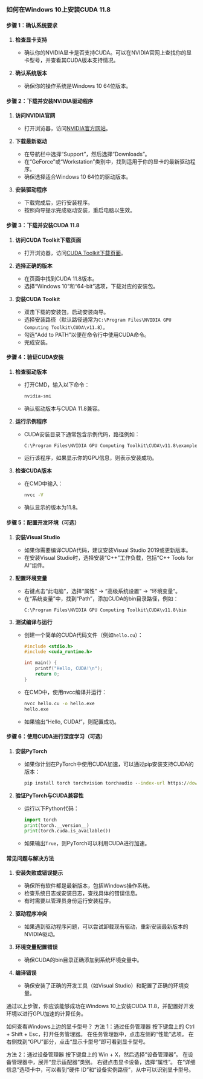 

### 如何在Windows 10上安装CUDA 11.8

#### 步骤 1：确认系统要求

1. **检查显卡支持**  
   - 确认你的NVIDIA显卡是否支持CUDA。可以在NVIDIA官网上查找你的显卡型号，并查看其CUDA版本支持情况。

2. **确认系统版本**  
   - 确保你的操作系统是Windows 10 64位版本。

#### 步骤 2：下载并安装NVIDIA驱动程序

1. **访问NVIDIA官网**  
   - 打开浏览器，访问[NVIDIA官方网站](https://www.nvidia.com/)。

2. **下载最新驱动**  
   - 在导航栏中选择“Support”，然后选择“Downloads”。
   - 在“GeForce”或“Workstation”类别中，找到适用于你的显卡的最新驱动程序。
   - 确保选择适合Windows 10 64位的驱动版本。

3. **安装驱动程序**  
   - 下载完成后，运行安装程序。
   - 按照向导提示完成驱动安装，重启电脑以生效。

#### 步骤 3：下载并安装CUDA 11.8

1. **访问CUDA Toolkit下载页面**  
   - 打开浏览器，访问[CUDA Toolkit下载页面](https://developer.nvidia.com/cuda-toolkit-archive)。

2. **选择正确的版本**  
   - 在页面中找到CUDA 11.8版本。
   - 选择“Windows 10”和“64-bit”选项，下载对应的安装包。

3. **安装CUDA Toolkit**  
   - 双击下载的安装包，启动安装向导。
   - 选择安装路径（默认路径通常为`C:\Program Files\NVIDIA GPU Computing Toolkit\CUDA\v11.8`）。
   - 勾选“Add to PATH”以便在命令行中使用CUDA命令。
   - 完成安装。

#### 步骤 4：验证CUDA安装

1. **检查驱动版本**  
   - 打开CMD，输入以下命令：
     ```cmd
     nvidia-smi
     ```
   - 确认驱动版本与CUDA 11.8兼容。

2. **运行示例程序**  
   - CUDA安装目录下通常包含示例代码，路径例如：
     ```cmd
     C:\Program Files\NVIDIA GPU Computing Toolkit\CUDA\v11.8\examples\deviceQuery\bin\win64\deviceQuery.exe
     ```
   - 运行该程序，如果显示你的GPU信息，则表示安装成功。

3. **检查CUDA版本**  
   - 在CMD中输入：
     ```cmd
     nvcc -V
     ```
   - 确认显示的版本为11.8。

#### 步骤 5：配置开发环境（可选）

1. **安装Visual Studio**  
   - 如果你需要编译CUDA代码，建议安装Visual Studio 2019或更新版本。
   - 在安装Visual Studio时，选择安装“C++”工作负载，包括“C++ Tools for AI”组件。

2. **配置环境变量**  
   - 右键点击“此电脑”，选择“属性” -> “高级系统设置” -> “环境变量”。
   - 在“系统变量”中，找到“Path”，添加CUDA的bin目录路径，例如：
     ```
     C:\Program Files\NVIDIA GPU Computing Toolkit\CUDA\v11.8\bin
     ```

3. **测试编译与运行**  
   - 创建一个简单的CUDA代码文件（例如`hello.cu`）：
     ```c
     #include <stdio.h>
     #include <cuda_runtime.h>

     int main() {
         printf("Hello, CUDA!\n");
         return 0;
     }
     ```
   - 在CMD中，使用nvcc编译并运行：
     ```cmd
     nvcc hello.cu -o hello.exe
     hello.exe
     ```
   - 如果输出“Hello, CUDA!”，则配置成功。

#### 步骤 6：使用CUDA进行深度学习（可选）

1. **安装PyTorch**  
   - 如果你计划在PyTorch中使用CUDA加速，可以通过pip安装支持CUDA的版本：
     ```cmd
     pip install torch torchvision torchaudio --index-url https://download.pytorch.org/whl/cu118
     ```

2. **验证PyTorch与CUDA兼容性**  
   - 运行以下Python代码：
     ```python
     import torch
     print(torch.__version__)
     print(torch.cuda.is_available())
     ```
   - 如果输出`True`，则PyTorch可以利用CUDA进行加速。

#### 常见问题与解决方法

1. **安装失败或错误提示**  
   - 确保所有软件都是最新版本，包括Windows操作系统。
   - 检查系统日志或安装日志，查找具体的错误信息。
   - 有时需要以管理员身份运行安装程序。

2. **驱动程序冲突**  
   - 如果遇到驱动程序问题，可以尝试卸载现有驱动，重新安装最新版本的NVIDIA驱动。

3. **环境变量配置错误**  
   - 确保CUDA的bin目录正确添加到系统环境变量中。

4. **编译错误**  
   - 确保安装了正确的开发工具（如Visual Studio）和配置了正确的环境变量。

通过以上步骤，你应该能够成功在Windows 10上安装CUDA 11.8，并配置好开发环境以进行GPU加速的计算任务。



如何查看Windows上边的显卡型号？
方法 1：通过任务管理器
按下键盘上的 Ctrl + Shift + Esc，打开任务管理器。
在任务管理器中，点击左侧的“性能”选项。
在右侧找到“GPU”部分，点击“显示卡型号”即可看到显卡型号。

方法 2：通过设备管理器
按下键盘上的 Win + X，然后选择“设备管理器”。
在设备管理器中，展开“显示适配器”类别。
右键点击显卡设备，选择“属性”。
在“详细信息”选项卡中，可以看到“硬件 ID”和“设备实例路径”，从中可以识别显卡型号。